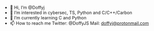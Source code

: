 - 👋 Hi, I’m @Doffyj
- 👀 I’m interested in cybersec, TS, Python and C/C++/Carbon
- 🌱 I’m currently learning C and Python
- 📫 How to reach me Twitter: @DoffyJS
                      Mail:    doffyj@protonmail.com


<!---
Doffyj/Doffyj is a ✨ special ✨ repository because its `README.md` (this file) appears on your GitHub profile.
You can click the Preview link to take a look at your changes.
--->
